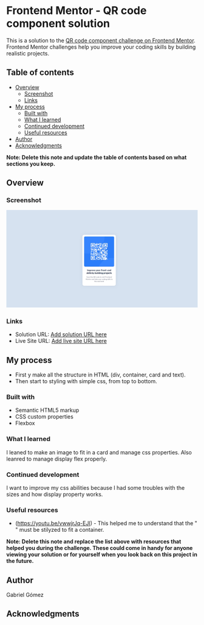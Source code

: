 # Frontend Mentor - QR code component solution

This is a solution to the [QR code component challenge on Frontend Mentor](https://www.frontendmentor.io/challenges/qr-code-component-iux_sIO_H). Frontend Mentor challenges help you improve your coding skills by building realistic projects. 

## Table of contents

- [Overview](#overview)
  - [Screenshot](#screenshot)
  - [Links](#links)
- [My process](#my-process)
  - [Built with](#built-with)
  - [What I learned](#what-i-learned)
  - [Continued development](#continued-development)
  - [Useful resources](#useful-resources)
- [Author](#author)
- [Acknowledgments](#acknowledgments)

**Note: Delete this note and update the table of contents based on what sections you keep.**

## Overview

### Screenshot

![](images/QR_Frontend-mentor_Screenshot.jpg)


### Links

- Solution URL: [Add solution URL here](https://your-solution-url.com)
- Live Site URL: [Add live site URL here](https://your-live-site-url.com)

## My process

- First y make all the structure in HTML (div, container, card and text).
- Then start to styling with simple css, from top to bottom.


### Built with

- Semantic HTML5 markup
- CSS custom properties
- Flexbox



### What I learned

I leaned to make an image to fit in a card and manage css properties.
Also leanred to manage display flex properly.


### Continued development

I want to improve my css abilities because I had some troubles with the sizes and how display property works.


### Useful resources

- (https://youtu.be/vwwjrJq-EJI) - This helped me to understand that the "<img>" must be stilyzed to fit a container.


**Note: Delete this note and replace the list above with resources that helped you during the challenge. These could come in handy for anyone viewing your solution or for yourself when you look back on this project in the future.**

## Author

Gabriel Gómez


## Acknowledgments


